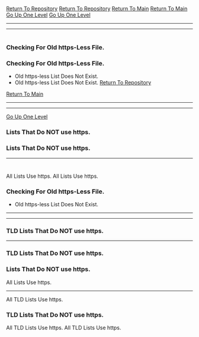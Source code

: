 [Return To Repository](https://github.com/DigitalWarrior/piholeparser/)
[Return To Repository](https://github.com/DigitalWarrior/piholeparser/)
[Return To Main](https://github.com/DigitalWarrior/piholeparser/blob/master/RecentRunLogs/Mainlog.md)
[Return To Main](https://github.com/DigitalWarrior/piholeparser/blob/master/RecentRunLogs/Mainlog.md)
[Go Up One Level](https://github.com/DigitalWarrior/piholeparser/blob/master/RecentRunLogs/TopLevelScripts/10-Running-Initial-Tasks.md)
[Go Up One Level](https://github.com/DigitalWarrior/piholeparser/blob/master/RecentRunLogs/TopLevelScripts/10-Running-Initial-Tasks.md)
____________________________________
____________________________________
# 
# 
### Checking For Old https-Less File.
### Checking For Old https-Less File.
* Old https-less List Does Not Exist.
* Old https-less List Does Not Exist.
[Return To Repository](https://github.com/DigitalWarrior/piholeparser/)


[Return To Main](https://github.com/DigitalWarrior/piholeparser/blob/master/RecentRunLogs/Mainlog.md)
___________________________________________________________________
___________________________________________________________________
[Go Up One Level](https://github.com/DigitalWarrior/piholeparser/blob/master/RecentRunLogs/TopLevelScripts/10-Running-Initial-Tasks.md)
### Lists That Do NOT use https.
### Lists That Do NOT use https.
____________________________________
# 
All Lists Use https.
All Lists Use https.
### Checking For Old https-Less File.

* Old https-less List Does Not Exist.

___________________________________________________________________

___________________________________________________________________
### TLD Lists That Do NOT use https.
___________________________________________________________________
### TLD Lists That Do NOT use https.
### Lists That Do NOT use https.
All Lists Use https.

___________________________________________________________________
All TLD Lists Use https.
### TLD Lists That Do NOT use https.
All TLD Lists Use https.
All TLD Lists Use https.
